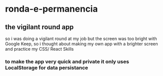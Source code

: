 # ronda-e-permanencia
## the vigilant round app
so i was doing a vigilant round at my job but the screen was too bright with Google Keep, so i thought about making my own app with a brighter screen and practice my CSS/ React Skills

### to make the app very quick and private it only uses LocalStorage for data persistance
